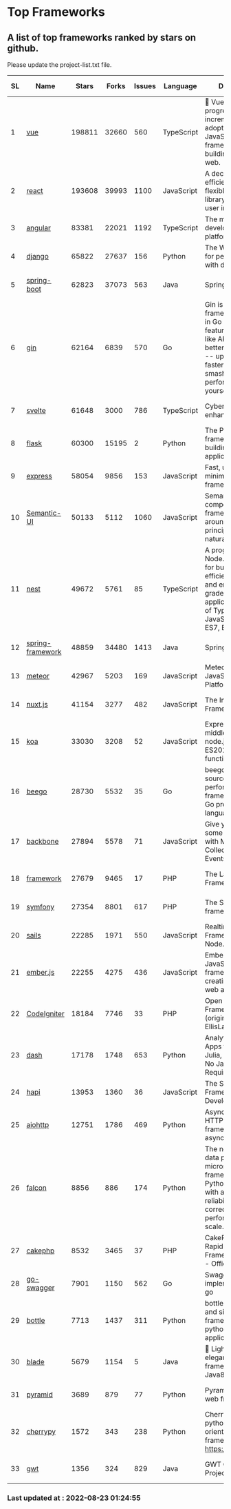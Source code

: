# Top Frameworks
## A list of top frameworks ranked by stars on github.  
Please update the project-list.txt file.

| SL| Name  | Stars| Forks| Issues | Language | Description | Last Commit |
| --| ------| -----| ---- | ------ | -------- | ----------- | ----------- |
| 1 | [vue](https://github.com/vuejs/vue) | 198811 | 32660 | 560 | TypeScript | 🖖 Vue.js is a progressive, incrementally-adoptable JavaScript framework for building UI on the web. | 2022-08-23 01:22:45 |
| 2 | [react](https://github.com/facebook/react) | 193608 | 39993 | 1100 | JavaScript | A declarative, efficient, and flexible JavaScript library for building user interfaces. | 2022-08-22 16:40:26 |
| 3 | [angular](https://github.com/angular/angular) | 83381 | 22021 | 1192 | TypeScript | The modern web developer’s platform | 2022-08-22 23:03:18 |
| 4 | [django](https://github.com/django/django) | 65822 | 27637 | 156 | Python | The Web framework for perfectionists with deadlines. | 2022-08-18 19:02:29 |
| 5 | [spring-boot](https://github.com/spring-projects/spring-boot) | 62823 | 37073 | 563 | Java | Spring Boot | 2022-08-22 14:09:07 |
| 6 | [gin](https://github.com/gin-gonic/gin) | 62164 | 6839 | 570 | Go | Gin is a HTTP web framework written in Go (Golang). It features a Martini-like API with much better performance -- up to 40 times faster. If you need smashing performance, get yourself some Gin. | 2022-08-16 23:14:59 |
| 7 | [svelte](https://github.com/sveltejs/svelte) | 61648 | 3000 | 786 | TypeScript | Cybernetically enhanced web apps | 2022-08-19 04:30:22 |
| 8 | [flask](https://github.com/pallets/flask) | 60300 | 15195 | 2 | Python | The Python micro framework for building web applications. | 2022-08-08 23:28:50 |
| 9 | [express](https://github.com/expressjs/express) | 58054 | 9856 | 153 | JavaScript | Fast, unopinionated, minimalist web framework for node. | 2022-08-20 01:12:14 |
| 10 | [Semantic-UI](https://github.com/Semantic-Org/Semantic-UI) | 50133 | 5112 | 1060 | JavaScript | Semantic is a UI component framework based around useful principles from natural language. | 2018-10-21 20:59:02 |
| 11 | [nest](https://github.com/nestjs/nest) | 49672 | 5761 | 85 | TypeScript | A progressive Node.js framework for building efficient, scalable, and enterprise-grade server-side applications on top of TypeScript & JavaScript (ES6, ES7, ES8) 🚀 | 2022-08-19 08:14:00 |
| 12 | [spring-framework](https://github.com/spring-projects/spring-framework) | 48859 | 34480 | 1413 | Java | Spring Framework | 2022-08-22 18:48:02 |
| 13 | [meteor](https://github.com/meteor/meteor) | 42967 | 5203 | 169 | JavaScript | Meteor, the JavaScript App Platform | 2022-08-15 18:52:22 |
| 14 | [nuxt.js](https://github.com/nuxt/nuxt.js) | 41154 | 3277 | 482 | JavaScript | The Intuitive Vue(2) Framework | 2022-08-14 09:37:33 |
| 15 | [koa](https://github.com/koajs/koa) | 33030 | 3208 | 52 | JavaScript | Expressive middleware for node.js using ES2017 async functions | 2022-07-13 16:11:33 |
| 16 | [beego](https://github.com/beego/beego) | 28730 | 5532 | 35 | Go | beego is an open-source, high-performance web framework for the Go programming language. | 2022-07-30 08:03:02 |
| 17 | [backbone](https://github.com/jashkenas/backbone) | 27894 | 5578 | 71 | JavaScript | Give your JS App some Backbone with Models, Views, Collections, and Events | 2022-04-26 12:19:45 |
| 18 | [framework](https://github.com/laravel/framework) | 27679 | 9465 | 17 | PHP | The Laravel Framework. | 2022-08-22 19:30:28 |
| 19 | [symfony](https://github.com/symfony/symfony) | 27354 | 8801 | 617 | PHP | The Symfony PHP framework | 2022-08-19 14:27:33 |
| 20 | [sails](https://github.com/balderdashy/sails) | 22285 | 1971 | 550 | JavaScript | Realtime MVC Framework for Node.js | 2022-08-12 23:53:28 |
| 21 | [ember.js](https://github.com/emberjs/ember.js) | 22255 | 4275 | 436 | JavaScript | Ember.js - A JavaScript framework for creating ambitious web applications | 2022-08-20 23:23:49 |
| 22 | [CodeIgniter](https://github.com/bcit-ci/CodeIgniter) | 18184 | 7746 | 33 | PHP | Open Source PHP Framework (originally from EllisLab) | 2022-06-27 19:12:41 |
| 23 | [dash](https://github.com/plotly/dash) | 17178 | 1748 | 653 | Python | Analytical Web Apps for Python, R, Julia, and Jupyter. No JavaScript Required. | 2022-08-19 16:00:04 |
| 24 | [hapi](https://github.com/hapijs/hapi) | 13953 | 1360 | 36 | JavaScript | The Simple, Secure Framework Developers Trust | 2022-06-13 17:44:05 |
| 25 | [aiohttp](https://github.com/aio-libs/aiohttp) | 12751 | 1786 | 469 | Python | Asynchronous HTTP client/server framework for asyncio and Python | 2022-08-22 02:42:27 |
| 26 | [falcon](https://github.com/falconry/falcon) | 8856 | 886 | 174 | Python | The no-magic web data plane API and microservices framework for Python developers, with a focus on reliability, correctness, and performance at scale. | 2022-08-22 06:51:39 |
| 27 | [cakephp](https://github.com/cakephp/cakephp) | 8532 | 3465 | 37 | PHP | CakePHP: The Rapid Development Framework for PHP - Official Repository | 2022-08-19 09:30:34 |
| 28 | [go-swagger](https://github.com/go-swagger/go-swagger) | 7901 | 1150 | 562 | Go | Swagger 2.0 implementation for go | 2022-06-14 15:48:24 |
| 29 | [bottle](https://github.com/bottlepy/bottle) | 7713 | 1437 | 311 | Python | bottle.py is a fast and simple micro-framework for python web-applications. | 2022-08-03 13:51:35 |
| 30 | [blade](https://github.com/lets-blade/blade) | 5679 | 1154 | 5 | Java | :rocket: Lightning fast and elegant mvc framework for Java8 | 2022-05-10 12:38:06 |
| 31 | [pyramid](https://github.com/Pylons/pyramid) | 3689 | 879 | 77 | Python | Pyramid - A Python web framework | 2022-03-13 22:49:13 |
| 32 | [cherrypy](https://github.com/cherrypy/cherrypy) | 1572 | 343 | 238 | Python | CherryPy is a pythonic, object-oriented HTTP framework.      https://cherrypy.dev | 2022-07-17 20:36:25 |
| 33 | [gwt](https://github.com/gwtproject/gwt) | 1356 | 324 | 829 | Java | GWT Open Source Project | 2022-07-26 22:23:28 |

### Last updated at : 2022-08-23 01:24:55
